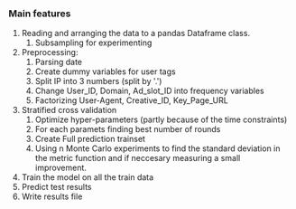 ### Main features

1. Reading and arranging the data to a pandas Dataframe class.
    1. Subsampling for experimenting
2. Preprocessing:
    1. Parsing date
    2. Create dummy variables for user tags
    3. Split IP into 3 numbers (split by '.')
    4. Change User_ID, Domain, Ad_slot_ID into frequency variables
    5. Factorizing User-Agent, Creative_ID, Key_Page_URL
3. Stratified cross validation
    1. Optimize hyper-parameters (partly because of the time constraints)
    2. For each paramets finding best number of rounds
    3. Create Full prediction trainset
    4. Using n Monte Carlo experiments to find the standard deviation in the metric function
       and if neccesary measuring a small improvement.
4. Train the model on all the train data
5. Predict test results
6. Write results file
